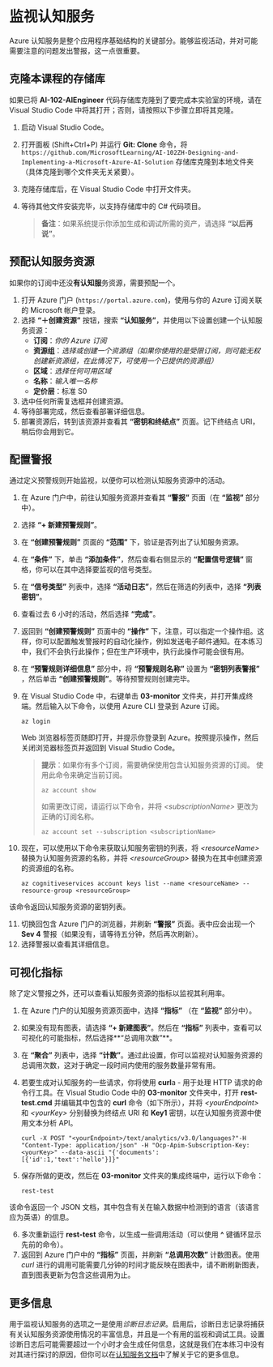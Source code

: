 ﻿---
lab:
    title: '监视认知服务'
    module: '模块 2 - 使用认知服务开发 AI 应用'
---

# 监视认知服务

Azure 认知服务是整个应用程序基础结构的关键部分。能够监视活动，并对可能需要注意的问题发出警报，这一点很重要。

## 克隆本课程的存储库

如果已将 **AI-102-AIEngineer** 代码存储库克隆到了要完成本实验室的环境，请在 Visual Studio Code 中将其打开；否则，请按照以下步骤立即将其克隆。

1. 启动 Visual Studio Code。
2. 打开面板 (Shift+Ctrl+P) 并运行 **Git: Clone** 命令，将 `https://github.com/MicrosoftLearning/AI-102ZH-Designing-and-Implementing-a-Microsoft-Azure-AI-Solution` 存储库克隆到本地文件夹（具体克隆到哪个文件夹无关紧要）。
3. 克隆存储库后，在 Visual Studio Code 中打开文件夹。
4. 等待其他文件安装完毕，以支持存储库中的 C# 代码项目。

    > **备注**：如果系统提示你添加生成和调试所需的资产，请选择 **“以后再说”**。

## 预配认知服务资源

如果你的订阅中还没**有认知服**务资源，需要预配一个。

1. 打开 Azure 门户 (`https://portal.azure.com`)，使用与你的 Azure 订阅关联的 Microsoft 帐户登录。
2. 选择 **“&#65291;创建资源”** 按钮，搜索 **“认知服务”**，并使用以下设置创建一个认知服务资源：
    - **订阅**：*你的 Azure 订阅*
    - **资源组**：*选择或创建一个资源组（如果你使用的是受限订阅，则可能无权创建新资源组，在此情况下，可使用一个已提供的资源组）*
    - **区域**：*选择任何可用区域*
    - **名称**：*输入唯一名称*
    - **定价层**：标准 S0
3. 选中任何所需复选框并创建资源。
4. 等待部署完成，然后查看部署详细信息。
5. 部署资源后，转到该资源并查看其 **“密钥和终结点”** 页面。记下终结点 URI，稍后你会用到它。

## 配置警报

通过定义预警规则开始监视，以便你可以检测认知服务资源中的活动。

1. 在 Azure 门户中，前往认知服务资源并查看其 **“警报”** 页面（在 **“监视”** 部分中）。
2. 选择 **“+ 新建预警规则”**。
3. 在 **“创建预警规则”** 页面的 **“范围”** 下，验证是否列出了认知服务资源。
4. 在 **“条件”** 下，单击 **“添加条件”**，然后查看右侧显示的 **“配置信号逻辑”** 窗格，你可以在其中选择要监视的信号类型。
5. 在 **“信号类型”** 列表中，选择 **“活动日志”**，然后在筛选的列表中，选择 **“列表密钥”**。
6. 查看过去 6 小时的活动，然后选择 **“完成”**。
7. 返回到 **“创建预警规则”** 页面中的 **“操作”** 下，注意，可以指定一个操作组。这样，你可以配置触发警报时的自动化操作，例如发送电子邮件通知。在本练习中，我们不会执行此操作；但在生产环境中，执行此操作可能会很有用。
8. 在 **“预警规则详细信息”** 部分中，将 **“预警规则名称”** 设置为 **“密钥列表警报”** ，然后单击 **“创建预警规则”**。等待预警规则创建完毕。
9. 在 Visual Studio Code 中，右键单击 **03-monitor** 文件夹，并打开集成终端。然后输入以下命令，以使用 Azure CLI 登录到 Azure 订阅。

    ```
    az login
    ```

    Web 浏览器标签页随即打开，并提示你登录到 Azure。按照提示操作，然后关闭浏览器标签页并返回到 Visual Studio Code。

    > **提示**：如果你有多个订阅，需要确保使用包含认知服务资源的订阅。  使用此命令来确定当前订阅。
    >
    > ```
    > az account show
    > ```
    >
    > 如需更改订阅，请运行以下命令，并将 *&lt;subscriptionName&gt;* 更改为正确的订阅名称。
    >
    > ```
    > az account set --subscription <subscriptionName>
    > ```

10. 现在，可以使用以下命令来获取认知服务密钥的列表，将 *&lt;resourceName&gt;* 替换为认知服务资源的名称，并将 *&lt;resourceGroup&gt;* 替换为在其中创建资源的资源组的名称。

    ```
    az cognitiveservices account keys list --name <resourceName> --resource-group <resourceGroup>
    ```

该命令返回认知服务资源的密钥列表。

11. 切换回包含 Azure 门户的浏览器，并刷新 **“警报”** 页面。表中应会出现一个 **Sev 4** 警报（如果没有，请等待五分钟，然后再次刷新）。
12. 选择警报以查看其详细信息。

## 可视化指标

除了定义警报之外，还可以查看认知服务资源的指标以监视其利用率。

1. 在 Azure 门户的认知服务资源页面中，选择 **“指标”** （在 **“监视”** 部分中）。
2. 如果没有现有图表，请选择 **“+ 新建图表”**。然后在 **“指标”** 列表中，查看可以可视化的可能指标，然后选择**“总调用次数”**。
3. 在 **“聚合”** 列表中，选择 **“计数”**。通过此设置，你可以监视对认知服务资源的总调用次数，这对于确定一段时间内使用的服务数量非常有用。
4. 若要生成对认知服务的一些请求，你将使用 **curl**a  -  用于处理 HTTP 请求的命令行工具。在 Visual Studio Code 中的 **03-monitor** 文件夹中，打开 **rest-test.cmd** 并编辑其中包含的 **curl** 命令（如下所示），并将 *&lt;yourEndpoint&gt;* 和 *&lt;yourKey&gt;* 分别替换为终结点 URI 和 **Key1** 密钥，以在认知服务资源中使用文本分析 API。

    ```
    curl -X POST "<yourEndpoint>/text/analytics/v3.0/languages?"-H "Content-Type: application/json" -H "Ocp-Apim-Subscription-Key: <yourKey>" --data-ascii "{'documents':           [{'id':1,'text':'hello'}]}"
    ```

5. 保存所做的更改，然后在 **03-monitor** 文件夹的集成终端中，运行以下命令：

    ```
    rest-test
    ```

该命令返回一个 JSON 文档，其中包含有关在输入数据中检测到的语言（该语言应为英语）的信息。

6. 多次重新运行 **rest-test** 命令，以生成一些调用活动（可以使用 **^** 键循环显示先前的命令）。
7. 返回到 Azure 门户中的 **“指标”** 页面，并刷新 **“总调用次数”** 计数图表。使用 *curl* 进行的调用可能需要几分钟的时间才能反映在图表中，请不断刷新图表，直到图表更新为包含这些调用为止。

## 更多信息

用于监视认知服务的选项之一是使用*诊断日志记录*。启用后，诊断日志记录将捕获有关认知服务资源使用情况的丰富信息，并且是一个有用的监视和调试工具。设置诊断日志后可能需要超过一个小时才会生成任何信息，这就是我们在本练习中没有对其进行探讨的原因，但你可以在[认知服务文档](https://docs.microsoft.com/azure/cognitive-services/diagnostic-logging)中了解关于它的更多信息。
